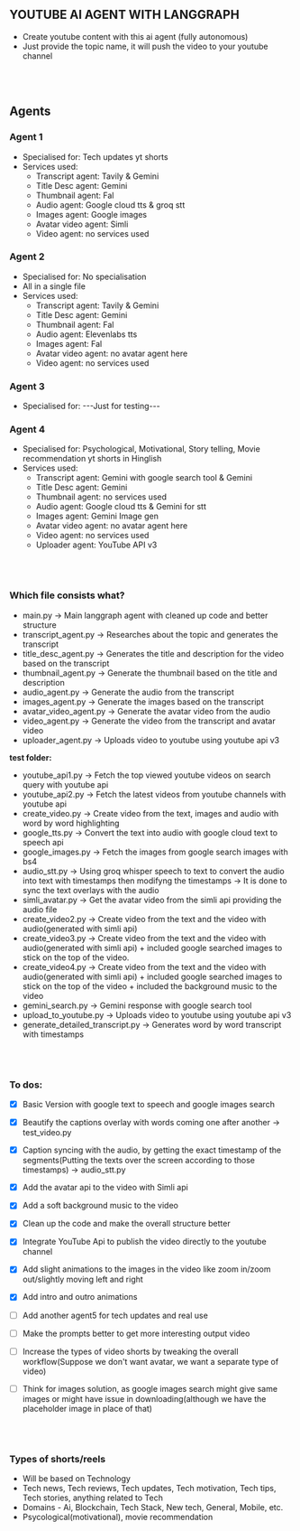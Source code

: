 ## YOUTUBE AI AGENT WITH LANGGRAPH
- Create youtube content with this ai agent (fully autonomous)
- Just provide the topic name, it will push the video to your youtube channel


<br>
<br>


## Agents

### Agent 1
- Specialised for: Tech updates yt shorts
- Services used:
    - Transcript agent: Tavily & Gemini
    - Title Desc agent: Gemini
    - Thumbnail agent: Fal
    - Audio agent: Google cloud tts & groq stt
    - Images agent: Google images
    - Avatar video agent: Simli
    - Video agent: no services used

### Agent 2
- Specialised for: No specialisation
- All in a single file
- Services used:
    - Transcript agent: Tavily & Gemini
    - Title Desc agent: Gemini
    - Thumbnail agent: Fal
    - Audio agent: Elevenlabs tts
    - Images agent: Fal
    - Avatar video agent: no avatar agent here
    - Video agent: no services used

### Agent 3
- Specialised for: ---Just for testing---

### Agent 4
- Specialised for: Psychological, Motivational, Story telling, Movie recommendation yt shorts in Hinglish
- Services used:
    - Transcript agent: Gemini with google search tool & Gemini
    - Title Desc agent: Gemini
    - Thumbnail agent: no services used
    - Audio agent: Google cloud tts & Gemini for stt
    - Images agent: Gemini Image gen
    - Avatar video agent: no avatar agent here
    - Video agent: no services used
    - Uploader agent: YouTube API v3


<br>
<br>


### Which file consists what?
- main.py -> Main langgraph agent with cleaned up code and better structure
- transcript_agent.py -> Researches about the topic and generates the transcript
- title_desc_agent.py -> Generates the title and description for the video based on the transcript
- thumbnail_agent.py -> Generate the thumbnail based on the title and description
- audio_agent.py -> Generate the audio from the transcript
- images_agent.py -> Generate the images based on the transcript
- avatar_video_agent.py -> Generate the avatar video from the audio
- video_agent.py -> Generate the video from the transcript and avatar video
- uploader_agent.py -> Uploads video to youtube using youtube api v3

**test folder:**
- youtube_api1.py -> Fetch the top viewed youtube videos on search query with youtube api
- youtube_api2.py -> Fetch the latest videos from youtube channels with youtube api
- create_video.py -> Create video from the text, images and audio with word by word highlighting
- google_tts.py -> Convert the text into audio with google cloud text to speech api
- google_images.py -> Fetch the images from google search images with bs4
- audio_stt.py -> Using groq whisper speech to text to convert the audio into text with timestamps then modifyng the timestamps -> It is done to sync the text overlays with the audio
- simli_avatar.py -> Get the avatar video from the simli api providing the audio file
- create_video2.py -> Create video from the text and the video with audio(generated with simli api)
- create_video3.py -> Create video from the text and the video with audio(generated with simli api) + included google searched images to stick on the top of the video.
- create_video4.py -> Create video from the text and the video with audio(generated with simli api) + included google searched images to stick on the top of the video + included the background music to the video
- gemini_search.py -> Gemini response with google search tool
- upload_to_youtube.py -> Uploads video to youtube using youtube api v3
- generate_detailed_transcript.py -> Generates word by word transcript with timestamps


<br>
<br>


### To dos:
- [x] Basic Version with google text to speech and google images search
- [x] Beautify the captions overlay with words coming one after another -> test_video.py
- [x] Caption syncing with the audio, by getting the exact timestamp of the segments(Putting the texts over the screen according to those timestamps) -> audio_stt.py
- [x] Add the avatar api to the video with Simli api
- [x] Add a soft background music to the video
- [x] Clean up the code and make the overall structure better
- [x] Integrate YouTube Api to publish the video directly to the youtube channel
- [x] Add slight animations to the images in the video like zoom in/zoom out/slightly moving left and right
- [x] Add intro and outro animations
- [ ] Add another agent5 for tech updates and real use
- [ ] Make the prompts better to get more interesting output video
- [ ] Increase the types of video shorts by tweaking the overall workflow(Suppose we don't want avatar, we want a separate type of video)
- [ ] Think for images solution, as google images search might give same images or might have issue in downloading(although we have the placeholder image in place of that)


<br>
<br>


### Types of shorts/reels
- Will be based on Technology
- Tech news, Tech reviews, Tech updates, Tech motivation, Tech tips, Tech stories, anything related to Tech
- Domains - Ai, Blockchain, Tech Stack, New tech, General, Mobile, etc.
- Psycological(motivational), movie recommendation